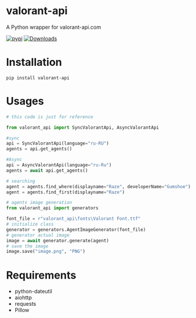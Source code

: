 # valorant-api
A Python wrapper for valorant-api.com

[![pypi](https://img.shields.io/pypi/v/valorant-api.svg)](https://pypi.python.org/pypi/valorant-api/)
[![Downloads](https://static.pepy.tech/personalized-badge/valorant-api?period=total&units=international_system&left_color=green&right_color=blue&left_text=Downloads)](https://pepy.tech/project/valorant-api)

# Installation
<!-- `pip install git+https://github.com/MinshuG/valorant-api` \
or \ -->
`pip install valorant-api`

# Usages
```py
# this code is just for reference

from valorant_api import SyncValorantApi, AsyncValorantApi

#sync
api = SyncValorantApi(language="ru-RU")
agents = api.get_agents()

#Async
api = AsyncValorantApi(language="ru-Ru")
agents = await api.get_agents()

# searching
agent = agents.find_where(displayname="Raze", developerName="Gumshoe")
agent = agents.find_first(displayname="Raze")

# agents image generation
from valorant_api import generators

font_file = r"valorant_api\fonts\Valorant Font.ttf"
# initialize class
generator = generators.AgentImageGenerator(font_file)
# generator actual image
image = await generator.generate(agent)
# save the image
image.save("image.png", "PNG")
```

# Requirements

* python-dateutil
* aiohttp
* requests
* Pillow